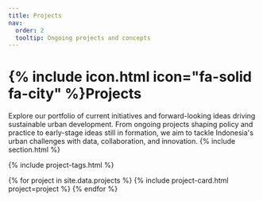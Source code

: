 ```yaml
---
title: Projects
nav:
  order: 2
  tooltip: Ongoing projects and concepts
---
```


# {% include icon.html icon="fa-solid fa-city" %}Projects

Explore our portfolio of current initiatives and forward-looking ideas driving sustainable urban development. From ongoing projects shaping policy and practice to early-stage ideas still in formation, we aim to tackle Indonesia's urban challenges with data, collaboration, and innovation.
{% include section.html %}

{% include project-tags.html %}

{% for project in site.data.projects %}
    {% include project-card.html project=project %}
{% endfor %}
